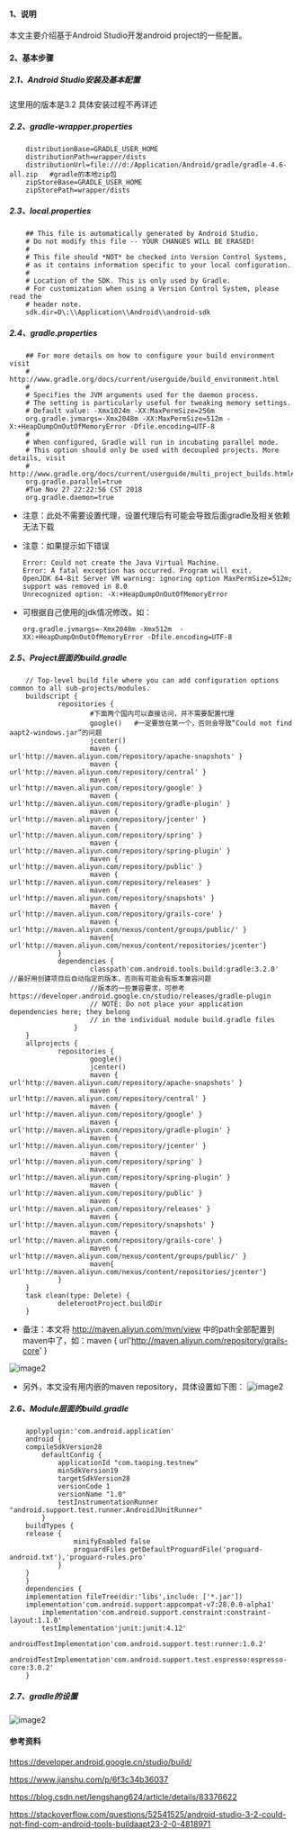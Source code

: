 ####    1、说明
本文主要介绍基于Android Studio开发android project的一些配置。

####    2、基本步骤
#####   2.1、Android Studio安装及基本配置
这里用的版本是3.2
具体安装过程不再详述
#####   2.2、gradle-wrapper.properties

        distributionBase=GRADLE_USER_HOME
        distributionPath=wrapper/dists
        distributionUrl=file:///d:/Application/Android/gradle/gradle-4.6-all.zip   #gradle的本地zip包
        zipStoreBase=GRADLE_USER_HOME
        zipStorePath=wrapper/dists
    
#####   2.3、local.properties
        ## This file is automatically generated by Android Studio.
        # Do not modify this file -- YOUR CHANGES WILL BE ERASED!
        #
        # This file should *NOT* be checked into Version Control Systems,
        # as it contains information specific to your local configuration.
        #
        # Location of the SDK. This is only used by Gradle.
        # For customization when using a Version Control System, please read the
        # header note.
        sdk.dir=D\:\\Application\\Android\\android-sdk
        
#####   2.4、gradle.properties   
        ## For more details on how to configure your build environment visit
        # http://www.gradle.org/docs/current/userguide/build_environment.html
        #
        # Specifies the JVM arguments used for the daemon process.
        # The setting is particularly useful for tweaking memory settings.
        # Default value: -Xmx1024m -XX:MaxPermSize=256m
        org.gradle.jvmargs=-Xmx2048m -XX:MaxPermSize=512m -X:+HeapDumpOnOutOfMemoryError -Dfile.encoding=UTF-8
        #
        # When configured, Gradle will run in incubating parallel mode.
        # This option should only be used with decoupled projects. More details, visit
        # http://www.gradle.org/docs/current/userguide/multi_project_builds.html#sec:decoupled_projects
        org.gradle.parallel=true
        #Tue Nov 27 22:22:56 CST 2018
        org.gradle.daemon=true
        
+   注意：此处不需要设置代理，设置代理后有可能会导致后面gradle及相关依赖无法下载
+   注意：如果提示如下错误

        Error: Could not create the Java Virtual Machine.
        Error: A fatal exception has occurred. Program will exit.
        OpenJDK 64-Bit Server VM warning: ignoring option MaxPermSize=512m; support was removed in 8.0
        Unrecognized option: -X:+HeapDumpOnOutOfMemoryError

+   可根据自己使用的jdk情况修改，如：        
        
        org.gradle.jvmargs=-Xmx2048m -Xmx512m  -XX:+HeapDumpOnOutOfMemoryError -Dfile.encoding=UTF-8
        
#####   2.5、Project层面的build.gradle

        // Top-level build file where you can add configuration options common to all sub-projects/modules.
        buildscript {
                repositories {
                        #下面两个国内可以直接访问，并不需要配置代理
                        google()   #一定要放在第一个，否则会导致“Could not find aapt2-windows.jar”的问题
                        jcenter()
                        maven { url'http://maven.aliyun.com/repository/apache-snapshots' }
                        maven { url'http://maven.aliyun.com/repository/central' }
                        maven { url'http://maven.aliyun.com/repository/google' }
                        maven { url'http://maven.aliyun.com/repository/gradle-plugin' }
                        maven { url'http://maven.aliyun.com/repository/jcenter' }
                        maven { url'http://maven.aliyun.com/repository/spring' }
                        maven { url'http://maven.aliyun.com/repository/spring-plugin' }
                        maven { url'http://maven.aliyun.com/repository/public' }
                        maven { url'http://maven.aliyun.com/repository/releases' }
                        maven { url'http://maven.aliyun.com/repository/snapshots' }
                        maven { url'http://maven.aliyun.com/repository/grails-core' }
                        maven { url'http://maven.aliyun.com/nexus/content/groups/public/' }
                        maven{ url'http://maven.aliyun.com/nexus/content/repositories/jcenter'}
                }
                dependencies {
                        classpath'com.android.tools.build:gradle:3.2.0'  //最好用创建项目后自动指定的版本，否则有可能会有版本兼容问题
                        //版本的一些兼容要求，可参考https://developer.android.google.cn/studio/releases/gradle-plugin
                        // NOTE: Do not place your application dependencies here; they belong
                        // in the individual module build.gradle files
                    }
        }
        allprojects {
                repositories {
                        google()
                        jcenter()
                        maven { url'http://maven.aliyun.com/repository/apache-snapshots' }
                        maven { url'http://maven.aliyun.com/repository/central' }
                        maven { url'http://maven.aliyun.com/repository/google' }
                        maven { url'http://maven.aliyun.com/repository/gradle-plugin' }
                        maven { url'http://maven.aliyun.com/repository/jcenter' }
                        maven { url'http://maven.aliyun.com/repository/spring' }
                        maven { url'http://maven.aliyun.com/repository/spring-plugin' }
                        maven { url'http://maven.aliyun.com/repository/public' }
                        maven { url'http://maven.aliyun.com/repository/releases' }
                        maven { url'http://maven.aliyun.com/repository/snapshots' }
                        maven { url'http://maven.aliyun.com/repository/grails-core' }
                        maven { url'http://maven.aliyun.com/nexus/content/groups/public/' }
                        maven{ url'http://maven.aliyun.com/nexus/content/repositories/jcenter'}
                }
        }
        task clean(type: Delete) {
                deleterootProject.buildDir
        }


+   备注：本文将 http://maven.aliyun.com/mvn/view 中的path全部配置到maven中了，如：maven { url'http://maven.aliyun.com/repository/grails-core' }

![image2](/Images/alimvn.png)    

+   另外，本文没有用内嵌的maven repository，具体设置如下图：
![image2](/Images/embedded-mvn-setting.png)

#####   2.6、Module层面的build.gradle

        applyplugin:'com.android.application'
        android {
        compileSdkVersion28
            defaultConfig {
                applicationId "com.taoping.testnew"
                minSdkVersion19
                targetSdkVersion28
                versionCode 1
                versionName "1.0"
                testInstrumentationRunner "android.support.test.runner.AndroidJUnitRunner"
            }
        buildTypes {
        release {
                    minifyEnabled false
                    proguardFiles getDefaultProguardFile('proguard-android.txt'),'proguard-rules.pro'
                }
        }
        }
        dependencies {
        implementation fileTree(dir:'libs',include: ['*.jar'])
        implementation'com.android.support:appcompat-v7:28.0.0-alpha1'
            implementation'com.android.support.constraint:constraint-layout:1.1.0'
            testImplementation'junit:junit:4.12'
            androidTestImplementation'com.android.support.test:runner:1.0.2'
            androidTestImplementation'com.android.support.test.espresso:espresso-core:3.0.2'
        }
        
#####   2.7、gradle的设置        
![image2](/Images/gradle-setting.png)


####   参考资料
https://developer.android.google.cn/studio/build/

https://www.jianshu.com/p/6f3c34b36037

https://blog.csdn.net/lengshang624/article/details/83376622

https://stackoverflow.com/questions/52541525/android-studio-3-2-could-not-find-com-android-tools-buildaapt23-2-0-4818971
